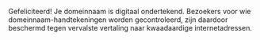 Gefeliciteerd! Je domeinnaam is digitaal ondertekend. Bezoekers voor wie domeinnaam-handtekeningen worden gecontroleerd, zijn daardoor beschermd tegen vervalste vertaling naar kwaadaardige internetadressen.
